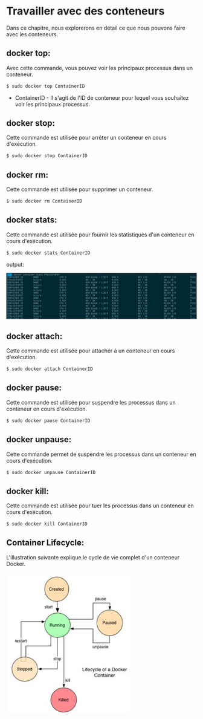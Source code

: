 # Travailler avec des conteneurs

Dans ce chapitre, nous explorerons en détail ce que nous pouvons faire avec les conteneurs.

## docker top:
Avec cette commande, vous pouvez voir les principaux processus dans un conteneur.
```sh
$ sudo docker top ContainerID
```
* ContainerID - Il s'agit de l'ID de conteneur pour lequel vous souhaitez voir les principaux processus.

## docker stop:
Cette commande est utilisée pour arrêter un conteneur en cours d'exécution.
```sh
$ sudo docker stop ContainerID 
```

## docker rm:
Cette commande est utilisée pour supprimer un conteneur.
```sh
$ sudo docker rm ContainerID  
```

## docker stats:
Cette commande est utilisée pour fournir les statistiques d'un conteneur en cours d'exécution.
```sh
$ sudo docker stats ContainerID  
```

output:

![](stats.png)

## docker attach:
Cette commande est utilisée pour attacher à un conteneur en cours d'exécution.
```sh
$ sudo docker attach ContainerID   
```

## docker pause:
Cette commande est utilisée pour suspendre les processus dans un conteneur en cours d'exécution.
```sh
$ sudo docker pause ContainerID    
```

## docker unpause:
Cette commande permet de suspendre les processus dans un conteneur en cours d'exécution.
```sh
$ sudo docker unpause ContainerID    
```

## docker kill:
Cette commande est utilisée pour tuer les processus dans un conteneur en cours d'exécution.
```sh
$ sudo docker kill ContainerID    
```

## Container Lifecycle:
L'illustration suivante explique le cycle de vie complet d'un conteneur Docker.

![](lifecycle.png)















